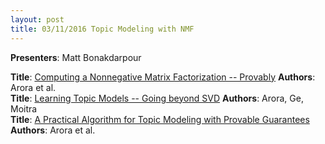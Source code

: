 ```yaml
---
layout: post
title: 03/11/2016 Topic Modeling with NMF
---
```

**Presenters**: Matt Bonakdarpour  

**Title**: [Computing a Nonnegative Matrix Factorization -- Provably](http://arxiv.org/abs/1111.0952)
**Authors**: Arora et al.  
**Title**: [Learning Topic Models -- Going beyond SVD](http://arxiv.org/abs/1204.1956)
**Authors**: Arora, Ge, Moitra  
**Title**: [A Practical Algorithm for Topic Modeling with Provable Guarantees](http://arxiv.org/abs/1212.4777)
**Authors**: Arora et al.  

